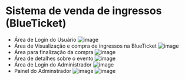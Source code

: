 # Sistema de venda de ingressos (BlueTicket)
- Área de Login do Usuário
![image](https://github.com/user-attachments/assets/fc93c735-ec14-45cd-8113-94dd1b0ed06c)
- Área de Visualização e compra de ingressos na BlueTicket
![image](https://github.com/user-attachments/assets/3c834f81-ec6d-4563-a0e8-7a9a16fc1d9b)
- Área para finalização da compra
![image](https://github.com/user-attachments/assets/1b240b76-b5a5-4bde-a5ca-a4c74f32ddfa)
- Área de detalhes sobre o evento
![image](https://github.com/user-attachments/assets/55852142-f610-4fe5-9ace-92b3df7a2441)
- Área de Login do Administrador
![image](https://github.com/user-attachments/assets/418cdb8f-06be-461e-8c32-b75295d434d3)
- Painel do Adminstrador
![image](https://github.com/user-attachments/assets/ebc916db-961a-4342-81df-18b611f01c93)
![image](https://github.com/user-attachments/assets/221baa28-aac1-408e-b3ca-adc561cb8262)

